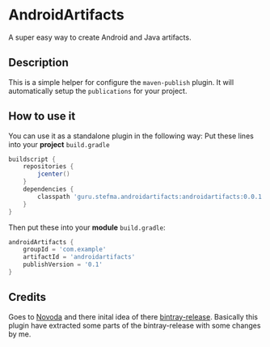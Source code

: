 # AndroidArtifacts

A super easy way to create Android and Java artifacts.

## Description
This is a simple helper for configure the `maven-publish` plugin. It will automatically setup the `publications` for your project.

## How to use it
You can use it as a standalone plugin in the following way:
Put these lines into your **project** `build.gradle`
```groovy
buildscript {
    repositories {
        jcenter()
    }
    dependencies {
        classpath 'guru.stefma.androidartifacts:androidartifacts:0.0.1'
    }
}
```

Then put these into your **module** `build.gradle`:
```groovy
androidArtifacts {
    groupId = 'com.example'
    artifactId = 'androidartifacts'
    publishVersion = '0.1'
}
```

## Credits

Goes to [Novoda](https://github.com/novoda/) and there inital idea of there [bintray-release](https://github.com/novoda/bintray-release).
Basically this plugin have extracted some parts of the bintray-release with some changes by me. 
